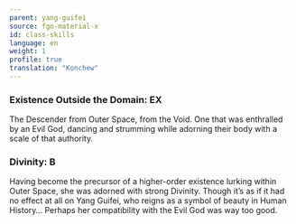 ```yaml
---
parent: yang-guifei
source: fgo-material-x
id: class-skills
language: en
weight: 1
profile: true
translation: "Konchew"
---
```


### Existence Outside the Domain: EX

The Descender from Outer Space, from the Void.
One that was enthralled by an Evil God, dancing and strumming while adorning their body with a scale of that authority.

### Divinity: B

Having become the precursor of a higher-order existence lurking within Outer Space, she was adorned with strong Divinity.
Though it’s as if it had no effect at all on Yang Guifei, who reigns as a symbol of beauty in Human History…
Perhaps her compatibility with the Evil God was way too good.
